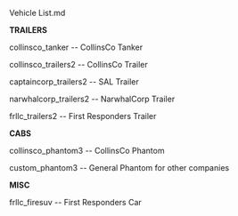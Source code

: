 Vehicle List.md

**TRAILERS**

collinsco_tanker -- CollinsCo Tanker

collinsco_trailers2 -- CollinsCo Trailer

captaincorp_trailers2 -- SAL Trailer

narwhalcorp_trailers2 -- NarwhalCorp Trailer

frllc_trailers2 -- First Responders Trailer


**CABS**

collinsco_phantom3 -- CollinsCo Phantom

custom_phantom3 -- General Phantom for other companies


**MISC**

frllc_firesuv -- First Responders Car
